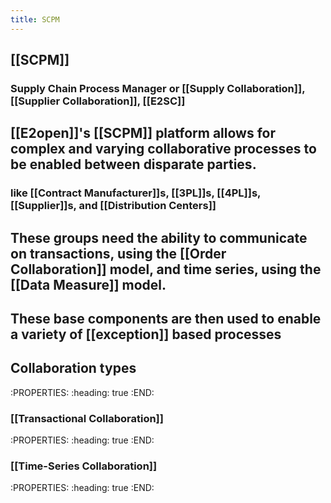 ```yaml
---
title: SCPM
---
```


## [[SCPM]]
### Supply Chain Process Manager or [[Supply Collaboration]], [[Supplier Collaboration]], [[E2SC]]
## [[E2open]]'s [[SCPM]] platform allows for complex and varying collaborative processes to be enabled between disparate parties.
### like [[Contract Manufacturer]]s, [[3PL]]s, [[4PL]]s, [[Supplier]]s, and [[Distribution Centers]]
## These groups need the ability to communicate on transactions, using the [[Order Collaboration]] model, and time series, using the [[Data Measure]] model.
## These base components are then used to enable a variety of [[exception]] based processes
## Collaboration types
:PROPERTIES:
:heading: true
:END:
### [[Transactional Collaboration]]
:PROPERTIES:
:heading: true
:END:
### [[Time-Series Collaboration]]
:PROPERTIES:
:heading: true
:END:
